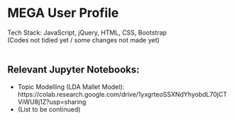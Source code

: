 # MEGA User Profile
Tech Stack: JavaScript, jQuery, HTML, CSS, Bootstrap
<br>(Codes not tidied yet / some changes not made yet)
<br><br> 

<h2>Relevant Jupyter Notebooks:</h2>
<ul>
  <li>
    Topic Modelling (LDA Mallet Model): https://colab.research.google.com/drive/1yxgrteoSSXNdYhyobdL70jCTViWU8j1Z?usp=sharing
  </li>
  <li>(List to be continued)</li>
</ul>
